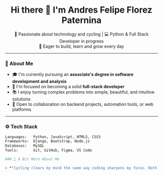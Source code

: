 <h1 align="center">Hi there 👋 I'm Andres Felipe Florez Paternina</h1>

<p align="center">
  🚴 Passionate about technology and cycling | 💻 Python & Full Stack Developer in progress<br>
  🌱 Eager to build, learn and grow every day
</p>

---

### 🧠 About Me

- 🎓 I'm currently pursuing an **associate's degree in software development and analysis**
- 🚀 I'm focused on becoming a solid **full-stack developer**
- 📚 I enjoy turning complex problems into simple, beautiful, and intuitive solutions
- 💬 Open to collaboration on backend projects, automation tools, or web platforms

---

### ⚙️ Tech Stack

```bash
Languages:   Python, JavaScript, HTML5, CSS3
Frameworks:  Django, Bootstrap, Node.js
Databases:   MySQL
Tools:       Git, GitHub, Figma, VS Code

### 🚴 A Bit More About Me

> *"Cycling clears my mind the same way coding sharpens my focus. Both push me forward, both keep me moving."*

